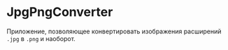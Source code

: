 # JpgPngConverter

Приложение, позволяющее конвертировать изображения расширений `.jpg` в `.png` и наоборот.